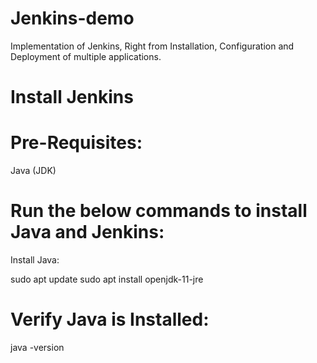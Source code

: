 # Jenkins-demo
Implementation of Jenkins, Right from Installation, Configuration and Deployment of multiple applications.

# Install Jenkins

# Pre-Requisites:
Java (JDK)

# Run the below commands to install Java and Jenkins:
Install Java:

sudo apt update
sudo apt install openjdk-11-jre

# Verify Java is Installed:

java -version
